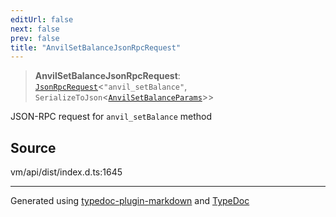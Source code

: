```yaml
---
editUrl: false
next: false
prev: false
title: "AnvilSetBalanceJsonRpcRequest"
---
```


> **AnvilSetBalanceJsonRpcRequest**: [`JsonRpcRequest`](/generated/type-aliases/jsonrpcrequest/)\<`"anvil_setBalance"`, `SerializeToJson`\<[`AnvilSetBalanceParams`](/generated/type-aliases/anvilsetbalanceparams/)\>\>

JSON-RPC request for `anvil_setBalance` method

## Source

vm/api/dist/index.d.ts:1645

***
Generated using [typedoc-plugin-markdown](https://www.npmjs.com/package/typedoc-plugin-markdown) and [TypeDoc](https://typedoc.org/)
